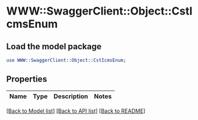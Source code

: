 # WWW::SwaggerClient::Object::CstIcmsEnum

## Load the model package
```perl
use WWW::SwaggerClient::Object::CstIcmsEnum;
```

## Properties
Name | Type | Description | Notes
------------ | ------------- | ------------- | -------------

[[Back to Model list]](../README.md#documentation-for-models) [[Back to API list]](../README.md#documentation-for-api-endpoints) [[Back to README]](../README.md)


